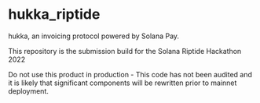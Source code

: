 # hukka_riptide
hukka, an invoicing protocol powered by Solana Pay.

This repository is the submission build for the Solana Riptide Hackathon 2022

Do not use this product in production - This code has not been audited and it is likely that significant components will be rewritten prior to mainnet deployment.

